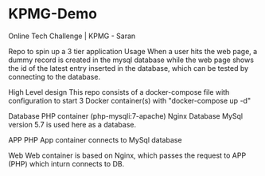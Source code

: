 # KPMG-Demo
Online Tech Challenge | KPMG - Saran



Repo to spin up a 3 tier application
Usage
When a user hits the web page, a dummy record is created in the mysql database while the web page shows the id of the latest entry inserted in the database, which can be tested by connecting to the database.

High Level design
This repo consists of a docker-compose file with configuration to start 3 Docker container(s) with "docker-compose up -d"

Database
PHP container (php-mysqli:7-apache)
Nginx
Database
MySql version 5.7 is used here as a database.

APP
PHP App container connects to MySql database

Web
Web container is based on Nginx, which passes the request to APP (PHP) which inturn connects to DB.
